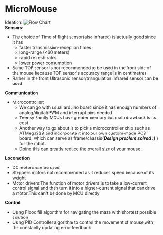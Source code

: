 # MicroMouse
Ideation:
![Flow Chart](/flowchartmicro.PNG) \
**Sensors:**
- The choice of Time of flight sensor(also infrared) is actually good since it has 
    * faster transmission-reception times
    * long-range (<60 meters)
    * rapid refresh rates
    * lower power consumption
- Same TOF sensor is not recommended to be used in the front side of the mouse because TOF sensor's accuracy range is in centimetres
- Rather in the front Ultrasonic sensor/triangulation infrared sensor can be used

**Communication**
- Microcontroller:
   * We can go with usual arduino board since it has enough numbers of analog/digital/PWM and interrupt pins needed
   * Teensy Family MCUs have greater memory but main drawback is its cost
   * Another way to go about is to pick a microcontroller chip such as ATMega328 and incorporate it into our own custom-made PCB board, which can serve as frame/chassis(***Design problem solved :)*** ) for the robot.
   * Doing this can greatly reduce the overall size of your mouse.
   
**Locomotion**
 - DC motors can be used
 - Steppers motors not recommended as it reduces speed because of its weight
 - Motor drivers:The function of motor drivers is to take a low-current control signal and then turn it into a higher-current signal that can drive a motor.This can't be done by MCU directly
   
**Control**
- Using Flood fill algorithm for navigating the maze with shortest possible solution
- Using PID Controller algorithm to control the movement of mouse with the constantly updating error feedback



